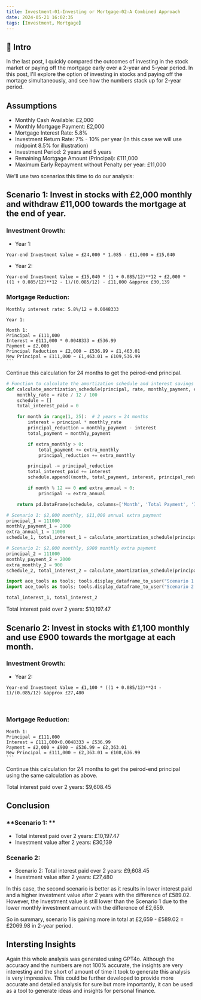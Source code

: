 ```yaml
---
title: Investment-01-Investing or Mortgage-02-A Combined Approach
date: 2024-05-21 16:02:35
tags: [Investment, Mortgage]
---
```


## **🔎 Intro**

In the last post, I quickly compared the outcomes of investing in the stock market or paying off the mortgage early over a 2-year and 5-year period. In this post, I'll explore the option of investing in stocks and paying off the mortage simultaneously, and see how the numbers stack up for 2-year period.

<!-- more -->

## **Assumptions**

- Monthly Cash Available: £2,000
- Monthly Mortgage Payment: £2,000
- Mortgage Interest Rate: 5.8%
- Investment Return Rate: 7% - 10% per year (In this case we will use midpoint 8.5% for illustration)
- Investment Period: 2 years and 5 years
- Remaining Mortgage Amount (Principal): £111,000
- Maximum Early Repayment without Penalty per year: £11,000

We'll use two scenarios this time to do our analysis:

## **Scenario 1: Invest in stocks with £2,000 monthly and withdraw £11,000 towards the mortgage at the end of year.**

### **Investment Growth:**

- Year 1:

```
Year-end Investment Value = £24,000 * 1.085 - £11,000 = £15,040
```

- Year 2:

```
Year-end Investment Value = £15,040 * (1 + 0.085/12)**12 + £2,000 * ((1 + 0.085/12)**12 - 1)/(0.085/12) - £11,000 &approx £30,139
```

### **Mortgage Reduction:**

```
Monthly interest rate: 5.8%/12 = 0.0048333

Year 1:

Month 1: 
Principal = £111,000
Interest = £111,000 * 0.0048333 = £536.99
Payment = £2,000
Principal Reduction = £2,000 − £536.99 = £1,463.01
New Principal = £111,000 − £1,463.01 = £109,536.99
​```
```
Continue this calculation for 24 months to get the peirod-end principal.

```python
# Function to calculate the amortization schedule and interest savings
def calculate_amortization_schedule(principal, rate, monthly_payment, extra_annual=0, extra_monthly=0):
    monthly_rate = rate / 12 / 100
    schedule = []
    total_interest_paid = 0

    for month in range(1, 25):  # 2 years = 24 months
        interest = principal * monthly_rate
        principal_reduction = monthly_payment - interest
        total_payment = monthly_payment

        if extra_monthly > 0:
            total_payment += extra_monthly
            principal_reduction += extra_monthly

        principal -= principal_reduction
        total_interest_paid += interest
        schedule.append((month, total_payment, interest, principal_reduction, principal))

        if month % 12 == 0 and extra_annual > 0:
            principal -= extra_annual

    return pd.DataFrame(schedule, columns=['Month', 'Total Payment', 'Interest', 'Principal Reduction', 'Remaining Principal']), total_interest_paid

# Scenario 1: $2,000 monthly, $11,000 annual extra payment
principal_1 = 111000
monthly_payment_1 = 2000
extra_annual_1 = 11000
schedule_1, total_interest_1 = calculate_amortization_schedule(principal_1, 5.8, monthly_payment_1, extra_annual_1)

# Scenario 2: $2,000 monthly, $900 monthly extra payment
principal_2 = 111000
monthly_payment_2 = 2000
extra_monthly_2 = 900
schedule_2, total_interest_2 = calculate_amortization_schedule(principal_2, 5.8, monthly_payment_2, extra_monthly=extra_monthly_2)

import ace_tools as tools; tools.display_dataframe_to_user("Scenario 1 Amortization Schedule", schedule_1)
import ace_tools as tools; tools.display_dataframe_to_user("Scenario 2 Amortization Schedule", schedule_2)

total_interest_1, total_interest_2
```

Total interest paid over 2 years: $10,197.47


## **Scenario 2: Invest in stocks with £1,100 monthly and use £900 towards the mortgage at each month.**

### **Investment Growth:**

- Year 2:

```
Year-end Investment Value = £1,100 * ((1 + 0.085/12)**24 - 1)/(0.085/12) &approx £27,480

```
​
### **Mortgage Reduction:**

```
Month 1:
Principal = £111,000
Interest = £111,000×0.0048333 = £536.99
Payment = £2,000 + £900 − £536.99 = £2,363.01
New Principal = £111,000 − £2,363.01 = £108,636.99
​```
```

Continue this calculation for 24 months to get the peirod-end principal using the same calculation as above.

Total interest paid over 2 years: $9,608.45

## **Conclusion**

### **Scenario 1: **
- Total interest paid over 2 years: £10,197.47
- Investment value after 2 years: £30,139

### **Scenario 2:**
- Scenario 2: Total interest paid over 2 years: £9,608.45
- Investment value after 2 years: £27,480

In this case, the second scenario is better as it results in lower interest paid and a higher investment value after 2 years with the difference of £589.02. However, the Investment value is still lower than the Scenario 1 due to the lower monthly investment amount with the difference of £2,659.

So in summary, scenario 1 is gaining more in total at £2,659 - £589.02 = £2069.98 in 2-year period. 

## **Intersting Insights**

Again this whole analysis was generated using GPT4o. Although the accuracy and the numbers are not 100% accurate, the insights are very interesting and the short of amount of time it took to generate this analysis is very impressive. This could be further developed to provide more accurate and detailed analysis for sure but more importantly, it can be used as a tool to generate ideas and insights for personal finance.


 

